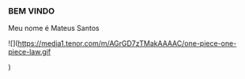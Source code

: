 ### BEM VINDO 

Meu nome é Mateus Santos

![](https://media1.tenor.com/m/AGrGD7zTMakAAAAC/one-piece-one-piece-law.gif

)

